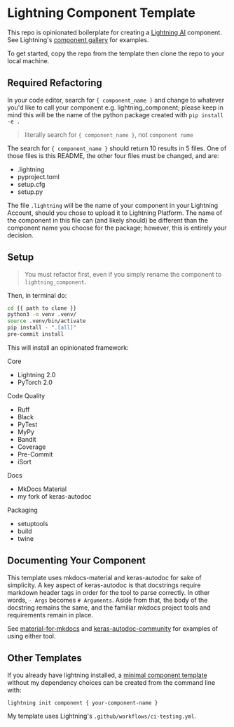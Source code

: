 # Lightning Component Template

<!-- # Copyright Justin R. Goheen.
#
# Licensed under the Apache License, Version 2.0 (the "License");
# you may not use this file except in compliance with the License.
# You may obtain a copy of the License at
#
#     http://www.apache.org/licenses/LICENSE-2.0
#
# Unless required by applicable law or agreed to in writing, software
# distributed under the License is distributed on an "AS IS" BASIS,
# WITHOUT WARRANTIES OR CONDITIONS OF ANY KIND, either express or implied.
# See the License for the specific language governing permissions and
# limitations under the License. -->

This repo is opinionated boilerplate for creating a [Lightning AI](https://lightning.ai) component. See Lightning's [component gallery](https://lightning.ai/components) for examples.

To get started, copy the repo from the template then clone the repo to your local machine.

## Required Refactoring

In your code editor, search for `{ component_name }` and change to whatever you'd like to call your component e.g. lightning_component; please keep in mind this will be the name of the python package created with `pip install -e .`

> literally search for `{ component_name }`, not `component name`

The search for `{ component_name }` should return 10 results in 5 files. One of those files is this README, the other four files must be changed, and are:

- .lightning
- pyproject.toml
- setup.cfg
- setup.py

The file `.lightning` will be the name of your component in your Lightning Account, should you chose to upload it to Lightning Platform. The name of the component in this file can (and likely should) be different than the component name you choose for the package; however, this is entirely your decision.

## Setup

> You must refactor first, even if you simply rename the component to `lightning_component`.

Then, in terminal do:

```sh
cd {{ path to clone }}
python3 -m venv .venv/
source .venv/bin/activate
pip install - ".[all]"
pre-commit install
```

This will install an opinionated framework:

Core

- Lightning 2.0
- PyTorch 2.0

Code Quality

- Ruff
- Black
- PyTest
- MyPy
- Bandit
- Coverage
- Pre-Commit
- iSort

Docs

- MkDocs Material
- my fork of keras-autodoc

Packaging

- setuptools
- build
- twine

## Documenting Your Component

This template uses mkdocs-material and keras-autodoc for sake of simplicity. A key aspect of keras-autodoc is that docstrings require markdown header tags in order for the tool to parse correctly. In other words, `- Args` becomes `# Arguments`. Aside from that, the body of the docstring remains the same, and the familiar mkdocs project tools and requirements remain in place.

See [material-for-mkdocs](https://squidfunk.github.io/mkdocs-material/) and [keras-autodoc-community](https://github.com/JustinGoheen/keras-autodoc-community) for examples of using either tool.

## Other Templates

If you already have lightning installed, a [minimal component template](https://lightning.ai/docs/app/stable/workflows/build_lightning_component/publish_a_component.html) without my dependency choices can be created from the command line with:

```sh
lightning init component { your-component-name }
```

My template uses Lightning's `.github/workflows/ci-testing.yml`.
